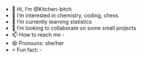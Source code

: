 - 👋 Hi, I’m @Kitchen-bitch
- 👀 I’m interested in chemistry, coding, chess
- 🌱 I’m currently learning statistics
- 💞️ I’m looking to collaborate on some small projects 
- 📫 How to reach me -
- 😄 Pronouns: she/her
- ⚡ Fun fact: -

